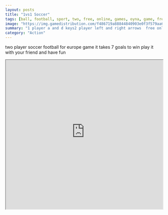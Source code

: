 ```yaml
---
layout: posts
title: "1vs1 Soccer"
tags: [ball, football, sport, two, free, online, games, oyna, game, free, games, play, play, games]
image: "https://img.gamedistribution.com/f486719a88844840903e0f3f579aa69e.jpg"
summary: "1 player a and d keys2 player left and right arrows  free online games oyna game free games play play games"
category: "Action"
---
```


two player soccer football for europe game it takes 7 goals to win play it with your friend and have fun

<iframe width="100%" height="480px;" src="https://html5.gamedistribution.com/f486719a88844840903e0f3f579aa69e/"></iframe>